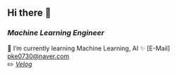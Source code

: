 ## Hi there 👋

### *Machine Learning Engineer* 

🌱 I’m currently learning Machine Learning, AI 
✨ [E-Mail] pke0730@naver.com  
✏️ <I>[Velog](https://velog.io/@pke0730)</I>    





